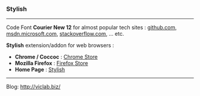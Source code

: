 ### Stylish ###

_ _ _


Code Font **Courier New 12** for almost popular tech sites : [github.com](http://github.com/), [msdn.microsoft.com](https://msdn.microsoft.com/), [stackoverflow.com](https://stackoverflow.com/), ... etc.

**Stylish** extension/addon for web browsers :
- **Chrome / Coccoc** : [Chrome Store](https://chrome.google.com/webstore/detail/stylish-custom-themes-for/fjnbnpbmkenffdnngjfgmeleoegfcffe/)
- **Mozilla Firefox** : [Firefox Store](https://addons.mozilla.org/vi/firefox/addon/stylish/)
- **Home Page** : [Stylish](https://userstyles.org/)

_ _ _


Blog: http://viclab.biz/